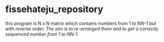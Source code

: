 fissehateju_repository
======================

this program is N x N matrix which contains numbers from 1 to N*N-1 but with reverse order. The aim is to re-arranged them and to get a correctly sequenced number from 1 to N*N-1.
